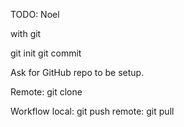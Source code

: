 TODO: Noel

with git

git init
git commit

Ask for GitHub repo to be setup.

Remote:
git clone


Workflow
local: git push
remote: git pull

